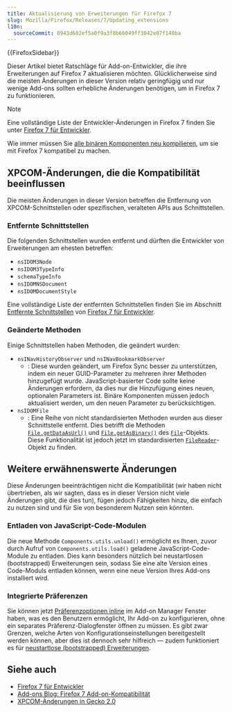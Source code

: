 ```yaml
---
title: Aktualisierung von Erweiterungen für Firefox 7
slug: Mozilla/Firefox/Releases/7/Updating_extensions
l10n:
  sourceCommit: 8943d682ef5a0f9a3f8b66049ff3042e07f140ba
---
```


{{FirefoxSidebar}}

Dieser Artikel bietet Ratschläge für Add-on-Entwickler, die ihre Erweiterungen auf Firefox 7 aktualisieren möchten. Glücklicherweise sind die meisten Änderungen in dieser Version relativ geringfügig und nur wenige Add-ons sollten erhebliche Änderungen benötigen, um in Firefox 7 zu funktionieren.

> [!NOTE]
> Eine vollständige Liste der Entwickler-Änderungen in Firefox 7 finden Sie unter [Firefox 7 für Entwickler](/de/docs/Mozilla/Firefox/Releases/7).

Wie immer müssen Sie [alle binären Komponenten neu kompilieren](/de/docs/Mozilla/Developer_guide/Interface_Compatibility#binary_interfaces), um sie mit Firefox 7 kompatibel zu machen.

## XPCOM-Änderungen, die die Kompatibilität beeinflussen

Die meisten Änderungen in dieser Version betreffen die Entfernung von XPCOM-Schnittstellen oder spezifischen, veralteten APIs aus Schnittstellen.

### Entfernte Schnittstellen

Die folgenden Schnittstellen wurden entfernt und dürften die Entwickler von Erweiterungen am ehesten betreffen:

- `nsIDOM3Node`
- `nsIDOM3TypeInfo`
- `schemaTypeInfo`
- `nsIDOMNSDocument`
- `nsIDOMDocumentStyle`

Eine vollständige Liste der entfernten Schnittstellen finden Sie im Abschnitt [Entfernte Schnittstellen](/de/docs/Mozilla/Firefox/Releases/7#removed_interfaces) von [Firefox 7 für Entwickler](/de/docs/Mozilla/Firefox/Releases/7).

### Geänderte Methoden

Einige Schnittstellen haben Methoden, die geändert wurden:

- `nsINavHistoryObserver` und `nsINavBookmarkObserver`
  - : Diese wurden geändert, um Firefox Sync besser zu unterstützen, indem ein neuer GUID-Parameter zu mehreren ihrer Methoden hinzugefügt wurde. JavaScript-basierter Code sollte keine Änderungen erfordern, da dies nur die Hinzufügung eines neuen, optionalen Parameters ist. Binäre Komponenten müssen jedoch aktualisiert werden, um den neuen Parameter zu berücksichtigen.
- `nsIDOMFile`
  - : Eine Reihe von nicht standardisierten Methoden wurden aus dieser Schnittstelle entfernt. Dies betrifft die Methoden [`File.getDataAsUrl()`](/de/docs/Web/API/File/getDataAsUrl) und [`File.getAsBinary()`](/de/docs/Web/API/File/getAsBinary) des [`File`](/de/docs/Web/API/File)-Objekts. Diese Funktionalität ist jedoch jetzt im standardisierten [`FileReader`](/de/docs/Web/API/FileReader)-Objekt zu finden.

## Weitere erwähnenswerte Änderungen

Diese Änderungen beeinträchtigen nicht die Kompatibilität (wir haben nicht übertrieben, als wir sagten, dass es in dieser Version nicht viele Änderungen gibt, die dies tun), fügen jedoch Fähigkeiten hinzu, die einfach zu nutzen sind und für Sie von besonderem Nutzen sein könnten.

### Entladen von JavaScript-Code-Modulen

Die neue Methode `Components.utils.unload()` ermöglicht es Ihnen, zuvor durch Aufruf von `Components.utils.load()` geladene JavaScript-Code-Module zu entladen. Dies kann besonders nützlich bei neustartlosen (bootstrapped) Erweiterungen sein, sodass Sie eine alte Version eines Code-Moduls entladen können, wenn eine neue Version Ihres Add-ons installiert wird.

### Integrierte Präferenzen

Sie können jetzt [Präferenzoptionen inline](/de/docs/Extensions/Inline_Options) im Add-on Manager Fenster haben, was es den Benutzern ermöglicht, Ihr Add-on zu konfigurieren, ohne ein separates Präferenz-Dialogfenster öffnen zu müssen. Es gibt zwar Grenzen, welche Arten von Konfigurationseinstellungen bereitgestellt werden können, aber dies ist dennoch sehr hilfreich — zudem funktioniert es für [neustartlose (bootstrapped) Erweiterungen](/de/docs/Extensions/Bootstrapped_extensions).

## Siehe auch

- [Firefox 7 für Entwickler](/de/docs/Mozilla/Firefox/Releases/7)
- [Add-ons Blog: Firefox 7 Add-on-Kompatibilität](https://blog.mozilla.org/addons/2011/07/19/firefox-7-compat-looking-to-8/)
- [XPCOM-Änderungen in Gecko 2.0](/de/docs/XPCOM/XPCOM_changes_in_Gecko_2.0)
